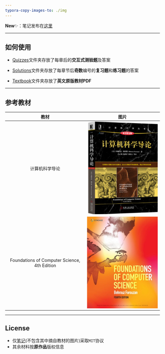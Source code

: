 ```yaml
---
typora-copy-images-to: ./img
---
```


**New**✨：笔记发布在<a href="Notes/Notes.md">这里</a>

------



## 如何使用

- <a href="Quizzes/">Quizzes</a>文件夹存放了每章后的**交互式测验题**及答案

- <a href="Solutions">Solutions</a>文件夹存放了每章节后**奇数**编号的**复习题**和**练习题**的答案

- <a href="Textbook">Textbook</a>文件夹存放了**英文原版教材PDF**

------



## 参考教材

|                     教材                     |                             图片                             |
| :------------------------------------------: | :----------------------------------------------------------: |
|                计算机科学导论                | ![image-20231227213319730](img/image-20231227213319730.png)  |
| Foundations of Computer Science, 4th Edition | ![e146ff701029cef9378328f15aa28958e6ee8e1488fe082b057229d7e14685ec](img/e146ff701029cef9378328f15aa28958e6ee8e1488fe082b057229d7e14685ec.jpg) |

------

## License

- 仅<a href="Notes/Notes.md">笔记</a>(不包含其中摘自教材的图片)采取`MIT`协议
- 其余材料按**原作品**版权信息

